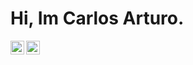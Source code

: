 # Hi, Im Carlos Arturo.

<a href="https://www.instagram.com/artthuro6/">
  <img align="left" alt="Arturo Instagram" width="22px" src="https://raw.githubusercontent.com/hussainweb/hussainweb/main/icons/instagram.png" />
</a>

<a href="https://www.linkedin.com/in/carturo/">
  <img align="left" alt="Arturo Instagram" width="22px" src="https://www.maryville.edu/wp-content/uploads/2015/11/Linkedin-logo-1-550x550-300x300.png" />
</a>


